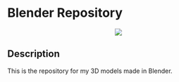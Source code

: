 # Blender Repository

<p align="center">
  <img src="https://image.ibb.co/hv8atU/blender.png"/>
</p>

## Description
This is the repository for my 3D models made in Blender.

